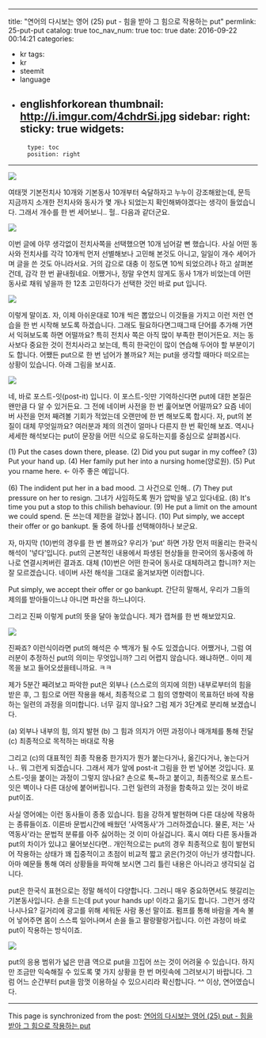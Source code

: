 
---
title: "연어의 다시보는 영어 (25) put - 힘을 받아 그 힘으로 작용하는 put"
permlink: 25-put-put
catalog: true
toc_nav_num: true
toc: true
date: 2016-09-22 00:14:21
categories:
- kr
tags:
- kr
- steemit
- language
- englishforkorean
thumbnail: http://i.imgur.com/4chdrSi.jpg
sidebar:
    right:
        sticky: true
widgets:
    -
        type: toc
        position: right
---


![](http://i.imgur.com/4chdrSi.jpg)

여태껏 기본전치사 10개와 기본동사 10개부터 숙달하자고 누누이 강조해왔는데, 문득 지금까지 소개한 전치사와 동사가 몇 개나 되었는지 확인해봐야겠다는 생각이 들었습니다. 그래서 개수를 한 번 세어보니.. 헐.. 다음과 같더군요.

 ![](http://i.imgur.com/xqO3bX9.jpg)

이번 글에 아무 생각없이 전치사쪽을 선택했으면 10개 넘어갈 뻔 했습니다. 사실 어떤 동사와 전치사를 각각 10개씩 먼저 선별해보나 고민해 본것도 아니고, 일일이 개수 세어가며 글을 쓴 것도 아니라서요. 거의 감으로 대충 이 정도면 10씩 되었으려나 하고 살펴본건데, 감각 한 번 끝내줬네요. 어쨌거나, 정말 우연치 않게도 동사 1개가 비었는데  어떤 동사로 채워 넣을까 한 12초 고민하다가 선택한 것인 바로 put 입니다.

![](http://i.imgur.com/2M0TsIx.jpg)

이렇게 말이죠. 자, 이제 아쉬운대로 10개 씩은 뽑았으니 이것들을 가지고 이런 저런 연습을 한 번 시작해 보도록 하겠습니다. 그래도 필요하다면그때그때 단어를 추가해 가면서 익혀보도록 하면 어떨까요? 특히 전치사 쪽은 아직 많이 부족한 편이거든요. 저는 동사보다 중요한 것이 전치사라고 보는데, 특히 한국인이 많이 연습해 두어야 할 부분이기도 합니다. 어쨌든 put으로 한 번 넘어가 볼까요? 저는 put을 생각할 때마다 떠오르는 상황이 있습니다. 아래 그림을 보시죠.

![](http://i.imgur.com/rRFhmf5.jpg)

네, 바로 포스트-잇(post-it) 입니다. 이 포스트-잇만 기억하신다면 put에 대한 본질은 왠만큼 다 알 수 있거든요. 그 전에 네이버 사전을 한 번 훑어보면 어떨까요? 요즘 네이버 사전을 먼저 째려볼 기회가 적었는데 오랜만에 한 번 해보도록 합시다. 자, put의 본질이 대체 무엇일까요? 여러분과 제의 의견이 얼마나 다른지 한 번 확인해 보죠. 역시나 세세한 해석보다는 put이 문장을 어떤 식으로 유도하는지를 중심으로 살펴봅시다.

(1) Put the cases down there, please.
(2) Did you put sugar in my coffee?
(3) Put your hand up.
(4) Her family put her into a nursing home(양로원).
(5) Put you rname here. <- 아주 좋은 예입니다.

(6) The indident put her in a bad mood. 그 사건으로 인해..
(7) They put pressure on her to resign. 그녀가 사임하도록 뭔가 압박을 넣고 있다네요.
(8) It's time you put a stop to this chilish behaviour. 
(9) He put a limit on the amount we could spend. 돈 쓰는데 제한을 걸었나 봅니다.
(10) Put simply, we accept their offer or go bankupt. 둘 중에 하나를 선택해야하나 보군요.

자, 마지막 (10)번의 경우를 한 번 볼까요? 우리가 'put' 하면 가장 먼저 떠올리는 한국식 해석이 '넣다'입니다. put의 근본적인 내용에서 파생된 현상들을 한국어의 동사중에 하나로 연결시켜버린 결과죠. 대체 (10)번은 어떤 한국어 동사로 대체하려고 합니까? 저는 잘 모르겠습니다. 네이버 사전 해석을 그대로 옮겨보자면 이러합니다.

Put simply, we accept their offer or go bankupt.
간단히 말해서, 우리가 그들의 제의를 받아들이느냐 아니면 파산을 하느냐이다.

그리고 진짜 이렇게 put의 뜻을 달아 놓았습니다. 제가 캡쳐를 한 번 해보았지요.

![](http://i.imgur.com/GVmfe8K.jpg)

진짜죠? 이런식이라면 put의 해석은 수 백개가 될 수도 있겠습니다. 어쨌거나, 그럼 여러분이 추정하신 put의 의미는 무엇입니까? 그리 어렵지 않습니다. 왜냐하면.. 이미 제목을 보고 들어오셨을테니까요. ㅋㅋ

제가 5분간 째려보고 파악한 put은 외부나 (스스로의 의지에 의한) 내부로부터의 힘을 받은 후, 그 힘으로 어떤 작용을 해서, 최종적으로 그 힘의 영향력이 목표하던 바에 작용하는 일련의 과정을 의미합니다. 너무 길지 않나요? 그럼 제가 3단계로 분리해 보겠습니다.

(a) 외부나 내부의 힘, 의지 발현
(b) 그 힘과 의지가 어떤 과정이나 매개체를 통해 전달
(c) 최종적으로 목적하는 바대로 작용

그리고 (c)의 대표적인 최종 작용중 한가지가 뭔가 붙는다거나, 옮긴다거나, 놓는다거나.. 뭐 그런게 되겠습니다. 그래서 제가 앞에 post-it 그림을 한 번 넣어본 것입니다. 포스트-잇을 붙이는 과정이 그렇지 않나요? 손으로 툭~하고 붙이고, 최종적으로 포스트-잇은 벽이나 다른 대상에 붙어버립니다. 그런 일련의 과정을 함축하고 있는 것이 바로 put이죠. 

사실 영어에는 이런 동사들이 종종 있습니다. 힘을 강하게 발현하며 다른 대상에 작용하는 종류들이죠. 이른바 문법시간에 배웠던 '사역동사'가 그러하겠습니다. 물론, 저는 '사역동사'라는 문법적 분류를 아주 싫어하는 것 이미 아실겁니다. 혹시 여타 다른 동사들과 put의 차이가 있냐고 물어보신다면.. 개인적으로는 put의 경우 최종적으로 힘이 발현되어 작용하는 상태가 꽤 집중적이고 초점이 비교적 짧고 굵은(?)것이 아닌가 생각합니다. 아마 예문들 통해 여러 상황들을 파악해 보시면 그리 틀린 내용은 아니라고 생각되실 겁니다.

put은 한국식 표현으로는 정말 해석이 다양합니다. 그러니 매우 중요하면서도 헷갈리는 기본동사입니다. 손을 드는데 put your hands up! 이라고 읆기도 합니다. 그런거 생각나시나요? 길거리에 광고를 위해 세워둔 사람 풍선 말이죠. 펌프를 통해 바람을  계속 불어 넣어주면 몸이 스스륵 일어나며서 손을 들고 팔랑팔랑거립니다. 이런 과정이 바로 put이 작용하는 방식이죠.

![](http://i.imgur.com/ryDbSWS.jpg)

put의 응용 범위가 넓은 만큼 역으로 put을 끄집어 쓰는 것이 어려울 수 있습니다. 하지만 조금만 익숙해질 수 있도록 몇 가지 상황을 한 번 머릿속에 그려보시기 바랍니다. 그럼 어느 순간부터 put을 맘껏 이용하실 수 있으시리라 확신합니다. ^^ 이상, 연어였습니다.

- - -

This page is synchronized from the post: [연어의 다시보는 영어 (25) put - 힘을 받아 그 힘으로 작용하는 put](https://steemit.com/@jack8831/25-put-put)
